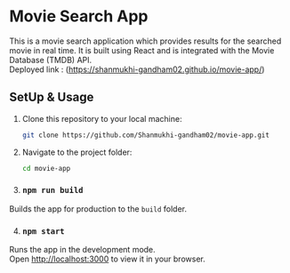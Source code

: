 # Movie Search App 

This is a movie search application which provides results for the searched movie in real time. It is built using React and is integrated with the Movie Database (TMDB) API.\
Deployed link : (https://shanmukhi-gandham02.github.io/movie-app/)

## SetUp & Usage

1. Clone this repository to your local machine:
  
   ```bash
   git clone https://github.com/Shanmukhi-gandham02/movie-app.git

2. Navigate to the project folder:

   ```bash
   cd movie-app

3. ### `npm run build`

Builds the app for production to the `build` folder.

4. ### `npm start`

Runs the app in the development mode.\
Open [http://localhost:3000](http://localhost:3000) to view it in your browser.

